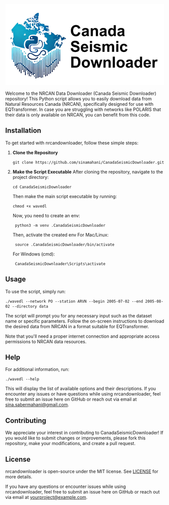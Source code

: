 ![LOGO](logo.png)

Welcome to the NRCAN Data Downloader (Canada Seismic Downloader) repository! This Python script allows you to easily download data from 
Natural Resources Canada (NRCAN), specifically designed for use with EQTransformer. In case you are struggling with networks like POLARIS that
their data is only available on NRCAN, you can benefit from this code.

## Installation

To get started with nrcandownloader, follow these simple steps:

1. **Clone the Repository**
    ```
    git clone https://github.com/sinamahani/CanadaSeismicDownloader.git
    ```

2. **Make the Script Executable**
    After cloning the repository, navigate to the project directory:
    ```
    cd CanadaSeismicDownloader
    ```
    Then make the main script executable by running:
    ```
    chmod +x wavedl
    ```
    Now, you need to create an env:
   ```
    python3 -m venv .CanadaSeismicDownloader
   ```
   Then, activate the created env
   For Mac/Linux:
   ```
    source .CanadaSeismicDownloader/bin/activate
   ```
   For Windows (cmd):
   ```
    CanadaSeismicDownloader\Scripts\activate
   ```

## Usage

To use the script, simply run:

```
./wavedl --network PO --station ARVN --begin 2005-07-02 --end 2005-08-02 --directory data
```

The script will prompt you for any necessary input such as the dataset name or specific parameters. Follow the 
on-screen instructions to download the desired data from NRCAN in a format suitable for EQTransformer.

Note that you'll need a proper internet connection and appropriate access permissions to NRCAN data resources.

## Help

For additional information, run:
```
./wavedl --help
```
This will display the list of available options and their descriptions. If you encounter any issues or have 
questions while using nrcandownloader, feel free to submit an issue here on GitHub or reach out via email at 
sina.sabermahani@gmail.com.

## Contributing

We appreciate your interest in contributing to CanadaSeismicDownloader! If you would like to submit changes or 
improvements, please fork this repository, make your modifications, and create a pull request.

## License

nrcandownloader is open-source under the MIT license. See [LICENSE](LICENSE) for more details.

If you have any questions or encounter issues while using nrcandownloader, feel free to submit an issue here on 
GitHub or reach out via email at yourproject@example.com.
